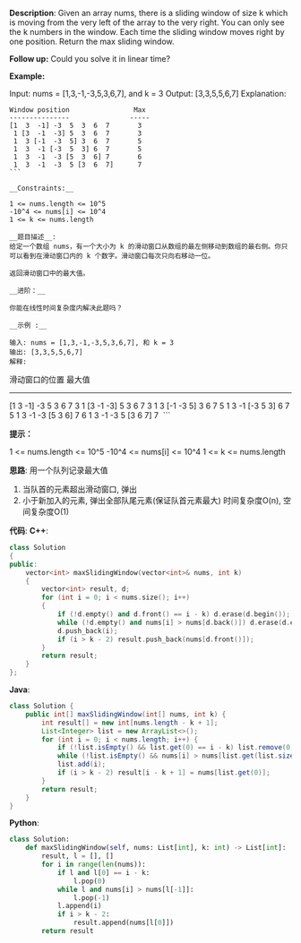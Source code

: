 __Description__:
Given an array nums, there is a sliding window of size k which is moving from the very left of the array to the very right. You can only see the k numbers in the window. Each time the sliding window moves right by one position. Return the max sliding window.

__Follow up:__
Could you solve it in linear time?

__Example:__

Input: nums = [1,3,-1,-3,5,3,6,7], and k = 3
Output: [3,3,5,5,6,7] 
Explanation: 
```
Window position                Max
---------------               -----
[1  3  -1] -3  5  3  6  7       3
 1 [3  -1  -3] 5  3  6  7       3
 1  3 [-1  -3  5] 3  6  7       5
 1  3  -1 [-3  5  3] 6  7       5
 1  3  -1  -3 [5  3  6] 7       6
 1  3  -1  -3  5 [3  6  7]      7
``` 

__Constraints:__

1 <= nums.length <= 10^5
-10^4 <= nums[i] <= 10^4
1 <= k <= nums.length

__题目描述__:
给定一个数组 nums，有一个大小为 k 的滑动窗口从数组的最左侧移动到数组的最右侧。你只可以看到在滑动窗口内的 k 个数字。滑动窗口每次只向右移动一位。

返回滑动窗口中的最大值。

__进阶：__

你能在线性时间复杂度内解决此题吗？

__示例 :__

输入: nums = [1,3,-1,-3,5,3,6,7], 和 k = 3
输出: [3,3,5,5,6,7] 
解释: 
```
  滑动窗口的位置                最大值
---------------               -----
[1  3  -1] -3  5  3  6  7       3
 1 [3  -1  -3] 5  3  6  7       3
 1  3 [-1  -3  5] 3  6  7       5
 1  3  -1 [-3  5  3] 6  7       5
 1  3  -1  -3 [5  3  6] 7       6
 1  3  -1  -3  5 [3  6  7]      7
 ```

__提示：__

1 <= nums.length <= 10^5
-10^4 <= nums[i] <= 10^4
1 <= k <= nums.length

__思路__:
用一个队列记录最大值
1. 当队首的元素超出滑动窗口, 弹出
2. 小于新加入的元素, 弹出全部队尾元素(保证队首元素最大)
时间复杂度O(n), 空间复杂度O(1)

__代码__:
__C++__:
```C++
class Solution 
{
public:
    vector<int> maxSlidingWindow(vector<int>& nums, int k) 
    {
        vector<int> result, d;
        for (int i = 0; i < nums.size(); i++)
        {
            if (!d.empty() and d.front() == i - k) d.erase(d.begin());
            while (!d.empty() and nums[i] > nums[d.back()]) d.erase(d.end() - 1);
            d.push_back(i);
            if (i > k - 2) result.push_back(nums[d.front()]);
        }
        return result;
    }
};
```

__Java__:
```Java
class Solution {
    public int[] maxSlidingWindow(int[] nums, int k) {
        int result[] = new int[nums.length - k + 1];
        List<Integer> list = new ArrayList<>();
        for (int i = 0; i < nums.length; i++) {
            if (!list.isEmpty() && list.get(0) == i - k) list.remove(0);
            while (!list.isEmpty() && nums[i] > nums[list.get(list.size() - 1)]) list.remove(list.size() - 1);
            list.add(i);
            if (i > k - 2) result[i - k + 1] = nums[list.get(0)];
        }
        return result;
    }
}
```

__Python__:
```Python
class Solution:
    def maxSlidingWindow(self, nums: List[int], k: int) -> List[int]:
        result, l = [], []
        for i in range(len(nums)):
            if l and l[0] == i - k:
                l.pop(0)
            while l and nums[i] > nums[l[-1]]:
                l.pop(-1)
            l.append(i)
            if i > k - 2:
                result.append(nums[l[0]])
        return result
```